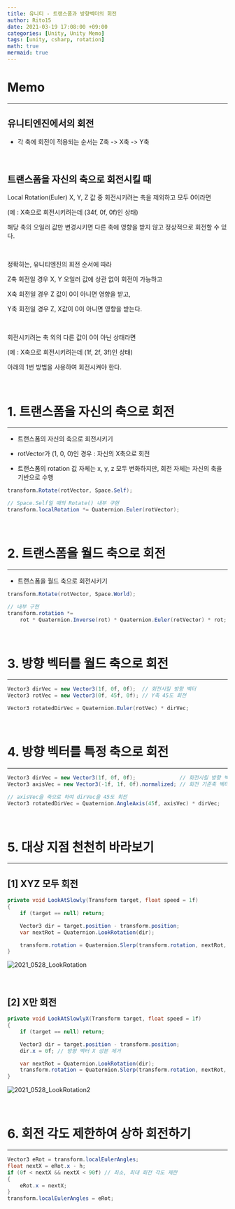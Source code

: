 ```yaml
---
title: 유니티 - 트랜스폼과 방향벡터의 회전
author: Rito15
date: 2021-03-19 17:08:00 +09:00
categories: [Unity, Unity Memo]
tags: [unity, csharp, rotation]
math: true
mermaid: true
---
```


# Memo
---

## **유니티엔진에서의 회전**

- 각 축에 회전이 적용되는 순서는 Z축 -> X축 -> Y축

<br>

## **트랜스폼을 자신의 축으로 회전시킬 때**

Local Rotation(Euler) X, Y, Z 값 중 회전시키려는 축을 제외하고 모두 0이라면

(예 : X축으로 회전시키려는데 (34f, 0f, 0f)인 상태)

해당 축의 오일러 값만 변경시키면 다른 축에 영향을 받지 않고 정상적으로 회전할 수 있다.

<br>

정확히는, 유니티엔진의 회전 순서에 따라

Z축 회전일 경우 X, Y 오일러 값에 상관 없이 회전이 가능하고

X축 회전일 경우 Z 값이 0이 아니면 영향을 받고,

Y축 회전일 경우 Z, X값이 0이 아니면 영향을 받는다.

<br>

회전시키려는 축 외의 다른 값이 0이 아닌 상태라면

(예 : X축으로 회전시키려는데 (1f, 2f, 3f)인 상태)

아래의 1번 방법을 사용하여 회전시켜야 한다.

<br>

# 1. 트랜스폼을 자신의 축으로 회전
---

- 트랜스폼의 자신의 축으로 회전시키기
- rotVector가 (1, 0, 0)인 경우 : 자신의 X축으로 회전

- 트랜스폼의 rotation 값 자체는 x, y, z 모두 변화하지만, 회전 자체는 자신의 축을 기반으로 수행

```cs
transform.Rotate(rotVector, Space.Self);

// Space.Self일 때의 Rotate() 내부 구현
transform.localRotation *= Quaternion.Euler(rotVector);
```

<br>

# 2. 트랜스폼을 월드 축으로 회전
---

- 트랜스폼을 월드 축으로 회전시키기

```cs
transform.Rotate(rotVector, Space.World);

// 내부 구현
transform.rotation *= 
    rot * Quaternion.Inverse(rot) * Quaternion.Euler(rotVector) * rot;
```

<br>

# 3. 방향 벡터를 월드 축으로 회전
---

```cs
Vector3 dirVec = new Vector3(1f, 0f, 0f);  // 회전시킬 방향 벡터
Vector3 rotVec = new Vector3(0f, 45f, 0f); // Y축 45도 회전

Vector3 rotatedDirVec = Quaternion.Euler(rotVec) * dirVec;
```

<br>

# 4. 방향 벡터를 특정 축으로 회전
---

```cs
Vector3 dirVec = new Vector3(1f, 0f, 0f);              // 회전시킬 방향 벡터
Vector3 axisVec = new Vector3(-1f, 1f, 0f).normalized; // 회전 기준축 벡터

// axisVec을 축으로 하여 dirVec을 45도 회전
Vector3 rotatedDirVec = Quaternion.AngleAxis(45f, axisVec) * dirVec;
```

<br>

# 5. 대상 지점 천천히 바라보기
---

## [1] XYZ 모두 회전

```cs
private void LookAtSlowly(Transform target, float speed = 1f)
{
    if (target == null) return;

    Vector3 dir = target.position - transform.position;
    var nextRot = Quaternion.LookRotation(dir);

    transform.rotation = Quaternion.Slerp(transform.rotation, nextRot, Time.deltaTime * speed);
}
```

![2021_0528_LookRotation](https://user-images.githubusercontent.com/42164422/119984789-c30cec80-bffc-11eb-8df4-b9667752677f.gif)

<br>

## [2] X만 회전

```cs
private void LookAtSlowlyX(Transform target, float speed = 1f)
{
    if (target == null) return;

    Vector3 dir = target.position - transform.position;
    dir.x = 0f; // 방향 벡터 X 성분 제거

    var nextRot = Quaternion.LookRotation(dir);
    transform.rotation = Quaternion.Slerp(transform.rotation, nextRot, Time.deltaTime * speed);
}
```

![2021_0528_LookRotation2](https://user-images.githubusercontent.com/42164422/119984795-c43e1980-bffc-11eb-95a5-2ad748f2a3e8.gif)

<br>

# 6. 회전 각도 제한하여 상하 회전하기
---

```cs
Vector3 eRot = transform.localEulerAngles;
float nextX = eRot.x - h;
if (0f < nextX && nextX < 90f) // 최소, 최대 회전 각도 제한
{
    eRot.x = nextX;
}
transform.localEulerAngles = eRot;
```

